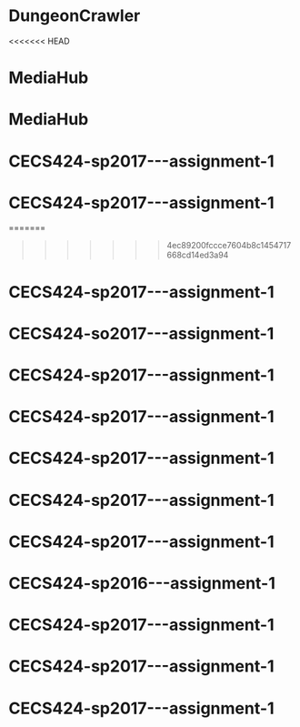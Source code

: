 # DungeonCrawler
<<<<<<< HEAD
# MediaHub
# MediaHub
# CECS424-sp2017---assignment-1
# CECS424-sp2017---assignment-1
=======
>>>>>>> 4ec89200fccce7604b8c1454717668cd14ed3a94
# CECS424-sp2017---assignment-1
# CECS424-so2017---assignment-1
# CECS424-sp2017---assignment-1
# CECS424-sp2017---assignment-1
# CECS424-sp2017---assignment-1
# CECS424-sp2017---assignment-1
# CECS424-sp2017---assignment-1
# CECS424-sp2016---assignment-1
# CECS424-sp2017---assignment-1
# CECS424-sp2017---assignment-1
# CECS424-sp2017---assignment-1
